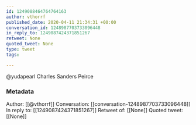 ```yaml
---
id: 1249088464764764163
author: vthorrf
published_date: 2020-04-11 21:34:31 +00:00
conversation_id: 1248987703733096448
in_reply_to: 1249087424371851267
retweet: None
quoted_tweet: None
type: tweet
tags:

---
```


@yudapearl Charles Sanders Peirce

### Metadata

Author: [[@vthorrf]]
Conversation: [[conversation-1248987703733096448]]
In reply to: [[1249087424371851267]]
Retweet of: [[None]]
Quoted tweet: [[None]]
